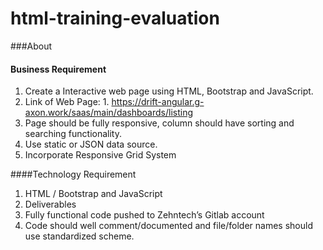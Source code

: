 # html-training-evaluation
###About 
#### Business Requirement

1. Create a Interactive web page using HTML, Bootstrap and JavaScript.
2. Link of Web Page: 1. https://drift-angular.g-axon.work/saas/main/dashboards/listing	
3. Page should be fully responsive, column should have sorting and searching functionality. 
4. Use static  or JSON data source. 
5. Incorporate Responsive Grid System

####Technology Requirement

1. HTML / Bootstrap and JavaScript
2. Deliverables 
3. Fully functional code pushed to Zehntech’s Gitlab account 
4. Code should well comment/documented and file/folder names should use standardized scheme.
